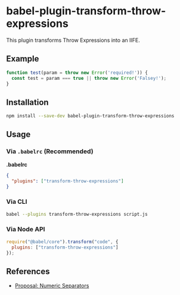 # babel-plugin-transform-throw-expressions

This plugin transforms Throw Expressions into an IIFE.

## Example

```js
function test(param = throw new Error('required!')) {
  const test = param === true || throw new Error('Falsey!');
}
```

## Installation

```sh
npm install --save-dev babel-plugin-transform-throw-expressions
```

## Usage

### Via `.babelrc` (Recommended)

**.babelrc**

```json
{
  "plugins": ["transform-throw-expressions"]
}
```

### Via CLI

```sh
babel --plugins transform-throw-expressions script.js
```

### Via Node API

```javascript
require("@babel/core").transform("code", {
  plugins: ["transform-throw-expressions"]
});
```

## References

* [Proposal: Numeric Separators](https://github.com/tc39/proposal-throw-expressions)
